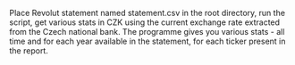 Place Revolut statement named statement.csv in the root directory, run the script, get various stats in CZK using the current exchange rate extracted from the Czech national bank.
The programme gives you various stats - all time and for each year available in the statement, for each ticker present in the report.

